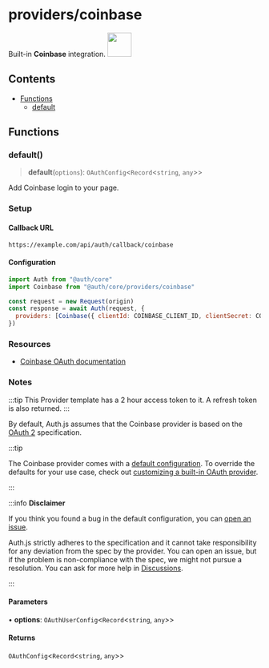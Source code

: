 # providers/coinbase

<div style={{backgroundColor: "#000", display: "flex", justifyContent: "space-between", color: "#fff", padding: 16}}>
<span>Built-in <b>Coinbase</b> integration.</span>
<a href="https://coinbase.com/">
  <img style={{display: "block"}} src="https://authjs.dev/img/providers/coinbase.svg" height="48" width="48"/>
</a>
</div>

## Contents

- [Functions](coinbase.md#functions)
    - [default](coinbase.md#default)

## Functions

### default()

> **default**(`options`): `OAuthConfig`\<`Record`\<`string`, `any`\>\>

Add Coinbase login to your page.

### Setup

#### Callback URL
```
https://example.com/api/auth/callback/coinbase
```

#### Configuration
```js
import Auth from "@auth/core"
import Coinbase from "@auth/core/providers/coinbase"

const request = new Request(origin)
const response = await Auth(request, {
  providers: [Coinbase({ clientId: COINBASE_CLIENT_ID, clientSecret: COINBASE_CLIENT_SECRET })],
})
```

### Resources

 - [Coinbase OAuth documentation](https://developers.coinbase.com/api/v2)

### Notes

:::tip
This Provider template has a 2 hour access token to it. A refresh token is also returned.
:::

By default, Auth.js assumes that the Coinbase provider is
based on the [OAuth 2](https://www.rfc-editor.org/rfc/rfc6749.html) specification.

:::tip

The Coinbase provider comes with a [default configuration](https://github.com/nextauthjs/next-auth/blob/main/packages/core/src/providers/coinbase.ts).
To override the defaults for your use case, check out [customizing a built-in OAuth provider](https://authjs.dev/guides/providers/custom-provider#override-default-options).

:::

:::info **Disclaimer**

If you think you found a bug in the default configuration, you can [open an issue](https://authjs.dev/new/provider-issue).

Auth.js strictly adheres to the specification and it cannot take responsibility for any deviation from
the spec by the provider. You can open an issue, but if the problem is non-compliance with the spec,
we might not pursue a resolution. You can ask for more help in [Discussions](https://authjs.dev/new/github-discussions).

:::

#### Parameters

• **options**: `OAuthUserConfig`\<`Record`\<`string`, `any`\>\>

#### Returns

`OAuthConfig`\<`Record`\<`string`, `any`\>\>
